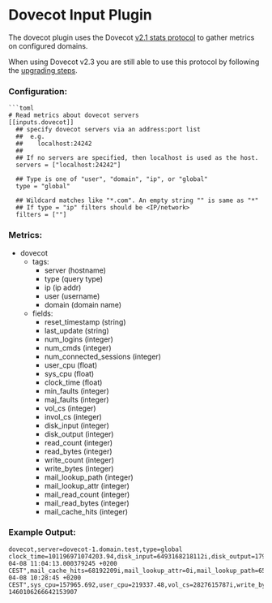 # Dovecot Input Plugin

The dovecot plugin uses the Dovecot [v2.1 stats protocol][stats old] to gather
metrics on configured domains.

When using Dovecot v2.3 you are still able to use this protocol by following
the [upgrading steps][upgrading].

### Configuration:

```
```toml
# Read metrics about dovecot servers
[[inputs.dovecot]]
  ## specify dovecot servers via an address:port list
  ##  e.g.
  ##    localhost:24242
  ##
  ## If no servers are specified, then localhost is used as the host.
  servers = ["localhost:24242"]

  ## Type is one of "user", "domain", "ip", or "global"
  type = "global"
  
  ## Wildcard matches like "*.com". An empty string "" is same as "*"
  ## If type = "ip" filters should be <IP/network>
  filters = [""]
```

### Metrics:

- dovecot
  - tags:
	- server (hostname)
	- type (query type)
	- ip (ip addr)
	- user (username)
	- domain (domain name)
  - fields:
	- reset_timestamp (string)
	- last_update (string)
	- num_logins (integer)
	- num_cmds (integer)
	- num_connected_sessions (integer)
	- user_cpu (float)
	- sys_cpu (float)
	- clock_time (float)
	- min_faults (integer)
	- maj_faults (integer)
	- vol_cs (integer)
	- invol_cs (integer)
	- disk_input (integer)
	- disk_output (integer)
	- read_count (integer)
	- read_bytes (integer)
	- write_count (integer)
	- write_bytes (integer)
	- mail_lookup_path (integer)
	- mail_lookup_attr (integer)
	- mail_read_count (integer)
	- mail_read_bytes (integer)
	- mail_cache_hits (integer)


### Example Output:

```
dovecot,server=dovecot-1.domain.test,type=global clock_time=101196971074203.94,disk_input=6493168218112i,disk_output=17978638815232i,invol_cs=1198855447i,last_update="2016-04-08 11:04:13.000379245 +0200 CEST",mail_cache_hits=68192209i,mail_lookup_attr=0i,mail_lookup_path=653861i,mail_read_bytes=86705151847i,mail_read_count=566125i,maj_faults=17208i,min_faults=1286179702i,num_cmds=917469i,num_connected_sessions=8896i,num_logins=174827i,read_bytes=30327690466186i,read_count=1772396430i,reset_timestamp="2016-04-08 10:28:45 +0200 CEST",sys_cpu=157965.692,user_cpu=219337.48,vol_cs=2827615787i,write_bytes=17150837661940i,write_count=992653220i 1460106266642153907
```

[stats old]: http://wiki2.dovecot.org/Statistics/Old
[upgrading]: https://wiki2.dovecot.org/Upgrading/2.3#Statistics_Redesign
